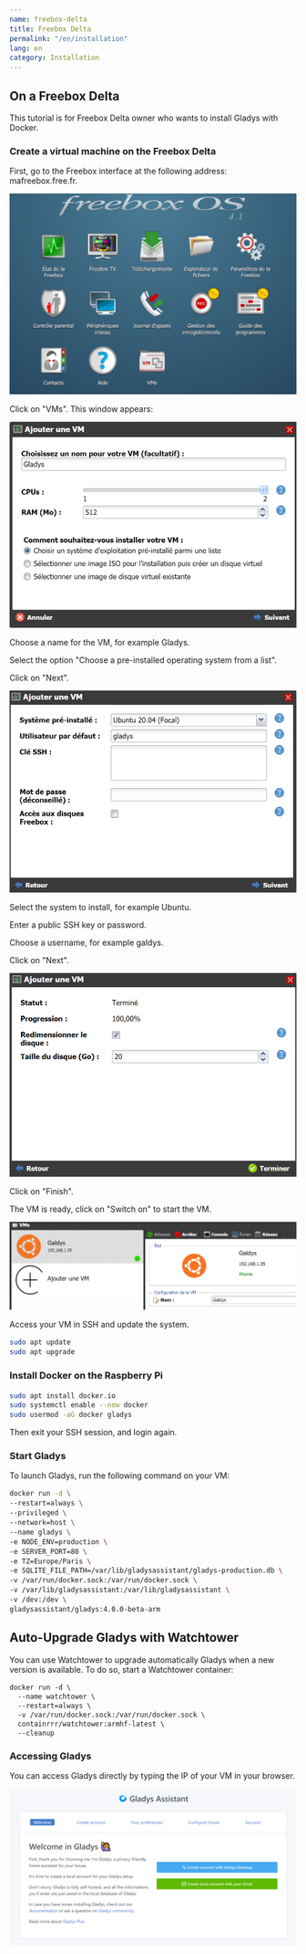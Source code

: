 ```yaml
---
name: freebox-delta
title: Freebox Delta
permalink: "/en/installation"
lang: en
category: Installation
---
```


## On a Freebox Delta

This tutorial is for Freebox Delta owner who wants to install Gladys with Docker.

### Create a virtual machine on the Freebox Delta

First, go to the Freebox interface at the following address: mafreebox.free.fr.

<img src="/assets/image/installation/freebox-delta/freeboxos.PNG" alt="FreeboxOs" class="img-responsive" />

Click on "VMs". This window appears:

<img src="/assets/image/installation/freebox-delta/add-vm.PNG" alt="Add a VM" class="img-responsive" />

Choose a name for the VM, for example Gladys.

Select the option "Choose a pre-installed operating system from a list".

Click on "Next".

<img src="/assets/image/installation/freebox-delta/add-vm-2.PNG" alt="Ajouter une VM" class="img-responsive" />

Select the system to install, for example Ubuntu.

Enter a public SSH key or password.

Choose a username, for example galdys.

Click on "Next".

<img src="/assets/image/installation/freebox-delta/add-vm-3.PNG" alt="Ajouter une VM" class="img-responsive" />

Click on "Finish".

The VM is ready, click on "Switch on" to start the VM.

<img src="/assets/image/installation/freebox-delta/start-vm.PNG" alt="Ajouter une VM" class="img-responsive" />

Access your VM in SSH and update the system.

```bash
sudo apt update
sudo apt upgrade
```

### Install Docker on the Raspberry Pi

```bash
sudo apt install docker.io
sudo systemctl enable --now docker
sudo usermod -aG docker gladys
```

Then exit your SSH session, and login again.

### Start Gladys

To launch Gladys, run the following command on your VM:

```bash
docker run -d \
--restart=always \
--privileged \
--network=host \
--name gladys \
-e NODE_ENV=production \
-e SERVER_PORT=80 \
-e TZ=Europe/Paris \
-e SQLITE_FILE_PATH=/var/lib/gladysassistant/gladys-production.db \
-v /var/run/docker.sock:/var/run/docker.sock \
-v /var/lib/gladysassistant:/var/lib/gladysassistant \
-v /dev:/dev \
gladysassistant/gladys:4.0.0-beta-arm
```

## Auto-Upgrade Gladys with Watchtower

You can use Watchtower to upgrade automatically Gladys when a new version is available. To do so, start a Watchtower container:

```
docker run -d \
  --name watchtower \
  --restart=always \
  -v /var/run/docker.sock:/var/run/docker.sock \
  containrrr/watchtower:armhf-latest \
  --cleanup
```

### Accessing Gladys

You can access Gladys directly by typing the IP of your VM in your browser.

<img src="/assets/image/installation/freebox-delta/freebox-vm-success.PNG" alt="Access VM" class="img-responsive" />